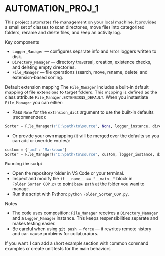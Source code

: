 # AUTOMATION_PROJ_1

This project automates file management on your local machine. It provides a small set of classes to scan directories, move files into categorized folders, rename and delete files, and keep an activity log.

Key components
- `Logger_Manager` — configures separate info and error loggers written to disk.
- `Directory_Manager` — directory traversal, creation, existence checks, and deleting empty directories.
- `File_Manager` — file operations (search, move, rename, delete) and extension-based sorting.

Default extension mapping
The `File_Manager` includes a built-in default mapping of file extensions to target folders. This mapping is defined as the class attribute `File_Manager.EXTENSIONS_DEFAULT`. When you instantiate `File_Manager` you can either:

- Pass `None` for the `extension_dict` argument to use the built-in defaults (recommended):

```python
Sorter = File_Manager(r"C:\path\to\source", None, logger_instance, directory_manager)
```

- Or provide your own mapping (it will be merged over the defaults so you can add or override entries):

```python
custom = {'.md': 'Markdown'}
Sorter = File_Manager(r"C:\path\to\source", custom, logger_instance, directory_manager)
```

Running the script
- Open the repository folder in VS Code or your terminal.
- Inspect and modify the `if __name__ == "__main__"` block in `Folder_Sorter_OOP.py` to point `base_path` at the folder you want to manage.
- Run the script with Python: `python Folder_Sorter_OOP.py`.

Notes
- The code uses composition: `File_Manager` receives a `Directory_Manager` and a `Logger_Manager` instance. This keeps responsibilities separate and makes testing easier.
- Be careful when using `git push --force` — it rewrites remote history and can cause problems for collaborators.

If you want, I can add a short example section with common command examples or create unit tests for the main behaviors.
